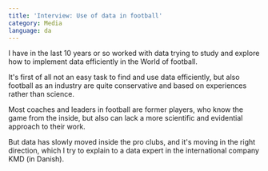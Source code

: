 ```yaml
---
title: 'Interview: Use of data in football'
category: Media
language: da
---
```

I have in the last 10 years or so worked with data trying to study and explore how to implement data efficiently in the World of football.

It's first of all not an easy task to find and use data efficiently, but also football as an industry are quite conservative and based on experiences rather than science.

Most coaches and leaders in football are former players, who know the game from the inside, but also can lack a more scientific and evidential approach to their work.

But data has slowly moved inside the pro clubs, and it's moving in the right direction, which I try to explain to a data expert in the international company KMD (in Danish).